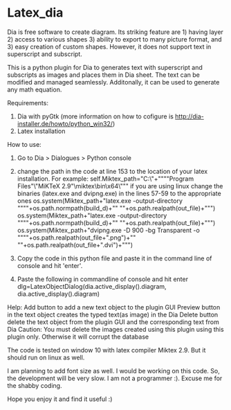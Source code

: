 # Latex_dia
Dia is free software to create diagram. Its striking feature are 1) having layer 2) access to various shapes 3) ability to export to many picture format, and 3) easy creation of custom shapes. However, it does not support text in superscript and subscript.

This is a python plugin for Dia to generates text with superscript and subscripts as images and places them in Dia sheet. The text can be modified and managed seamlessly. Additonally, it can be used to generate any math equation.

Requirements:
1) Dia with pyGtk (more information on how to cofigure is http://dia-installer.de/howto/python_win32/)
2) Latex installation

How to use:
1) Go to Dia > Dialogues > Python console
2) change the path in the code at line 153 to the location of your latex installation. For example:
      self.Miktex_path="C:\\"+""""Program Files"\\"MiKTeX 2.9"\\miktex\\bin\\x64\\"""
   if you are using linux
      change the binaries (latex.exe and dvipng.exe) in the lines 57-59 to the appropriate ones
    os.system(Miktex_path+"latex.exe -output-directory \""""+os.path.normpath(build_d)+"\" \""+os.path.realpath(out_file)+"\"")
    os.system(Miktex_path+"latex.exe -output-directory \""""+os.path.normpath(build_d)+"\" \""+os.path.realpath(out_file)+"\"")
    os.system(Miktex_path+"dvipng.exe -D 900 -bg Transparent -o \""""+os.path.realpath(out_file+".png")+"\" \""+os.path.realpath(out_file+".dvi")+"\"")

3) Copy the code in this python file and paste it in the command line of console and hit 'enter'.
4) Paste the following in commandline of console and hit enter
      dlg=LatexObjectDialog(dia.active_display().diagram, dia.active_display().diagram)

Help:
Add button to add a new text object to the plugin GUI
Preview button in the text object creates the typed text(as image) in the Dia
Delete button delete the text object from the plugin GUI and the corresponding text from Dia
Caution: You must delete the images created using this plugin using this plugin only. Otherwise it will corrupt the database


The code is tested on window 10 with latex compiler Miktex 2.9. But it should run on linux as well.

I am planning to add font size as well.
I would be working on this code. So, the development will be very slow.
I am not a programmer :). Excuse me for the shabby coding.

Hope you enjoy it and find it useful :)

